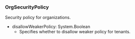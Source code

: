 ### OrgSecurityPolicy
Security policy for organizations.

- disallowWeakerPolicy: System.Boolean
  - Specifies whether to disallow weaker policy for tenants.
